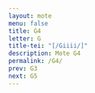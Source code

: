 ```yaml
---
layout: mote
menu: false
title: G4
letter: G
title-tei: "[/Giiii/]"
description: Mote G4
permalink: /G4/
prev: G3
next: G5
---
```

